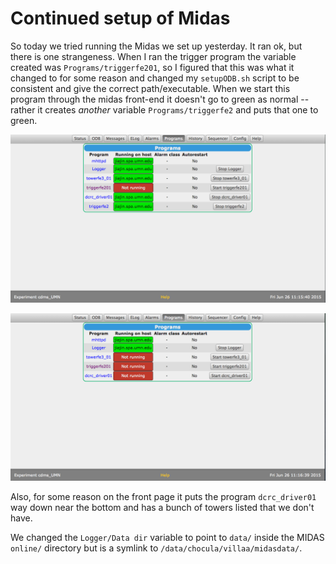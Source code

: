 Continued setup of Midas
========================

So today we tried running the Midas we set up yesterday.  It ran ok, but there is one strangeness.
When I ran the trigger program the variable created was `Programs/triggerfe201`, so I figured that
this was what it changed to for some reason and changed my `setupODB.sh` script to be consistent
and give the correct path/executable.  When we start this program through the midas front-end it
doesn't go to green as normal -- rather it creates *another* variable `Programs/triggerfe2` and
puts that one to green. 

![programs on](figures/midas_programsOn_150626.png)

![programs off](figures/midas_programsOff_150626.png)

Also, for some reason on the front page it puts the program `dcrc_driver01` way down near the
bottom and has a bunch of towers listed that we don't have.  

We changed the `Logger/Data dir` variable to point to `data/` inside the MIDAS `online/`
directory but is a symlink to `/data/chocula/villaa/midasdata/`.

